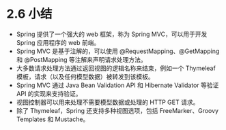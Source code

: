 # 2.6 小结

* Spring 提供了一个强大的 web 框架，称为 Spring MVC，可以用于开发 Spring 应用程序的 web 前端。
* Spring MVC 是基于注解的，可以使用 @RequestMapping、@GetMapping 和 @PostMapping 等注解来声明请求处理方法。
* 大多数请求处理方法通过返回视图的逻辑名称来结束，例如一个 Thymeleaf 模板，请求（以及任何模型数据）被转发到该模板。
* Spring MVC 通过 Java Bean Validation API 和 Hibernate Validator 等验证 API 的实现来支持验证。
* 视图控制器可以用来处理不需要模型数据或处理的 HTTP GET 请求。
* 除了 Thymeleaf，Spring 还支持多种视图选项，包括 FreeMarker、Groovy Templates 和 Mustache。

